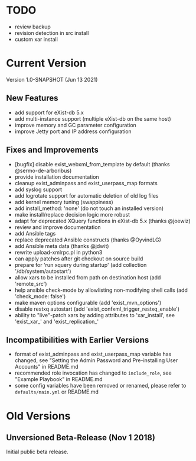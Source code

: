 # TODO

* review backup
* revision detection in src install
* custom xar install

# Current Version

Version 1.0-SNAPSHOT (Jun 13 2021)

## New Features

* add support for eXist-db 5.x
* add multi-instance support (multiple eXist-db on the same host)
* improve memory and GC parameter configuration
* improve Jetty port and IP address configuration

## Fixes and Improvements

* [bugfix] disable exist_webxml_from_template by default (thanks @sermo-de-arboribus)
* provide installation documentation
* cleanup exist_adminpass and exist_userpass_map formats
* add syslog support
* add logrotate support for automatic deletion of old log files
* add kernel memory tuning (swappiness)
* add install_method: 'none' (do not touch an installed version)
* make install/replace decision logic more robust
* adapt for deprecated XQuery functions in eXist-db 5.x (thanks @joewiz)
* review and improve documentation
* add Ansible tags
* replace deprecated Ansible constructs (thanks @OyvindLG)
* add Ansible meta data (thanks @jdwit)
* rewrite upload-xmlrpc.pl in python3
* can apply patches after git checkout on source build
* prepare for 'run xquery during startup' (add collection '/db/system/autostart')
* allow xars to be installed from path on destination host (add 'remote_src')
* help ansible check-mode by allowlisting non-modifying shell calls (add 'check_mode: false')
* make maven options configurable (add 'exist_mvn_options')
* disable restxq autostart (add 'exist_confxml_trigger_restxq_enable')
* ability to "live"-patch xars by adding attributes to 'xar_install', see 'exist_xar_' and 'exist_replication_'

## Incompatibilities with Earlier Versions

* format of exist_adminpass and exist_userpass_map variable has changed, see "Setting the Admin Password and Pre-installing User Accounts" in README.md
* recommended role invocation has changed to `include_role`, see "Example Playbook" in README.md
* some config variables have been removed or renamed, please refer to `defaults/main.yml` or README.md

# Old Versions

## Unversioned Beta-Release (Nov 1 2018)

Initial public beta release.
